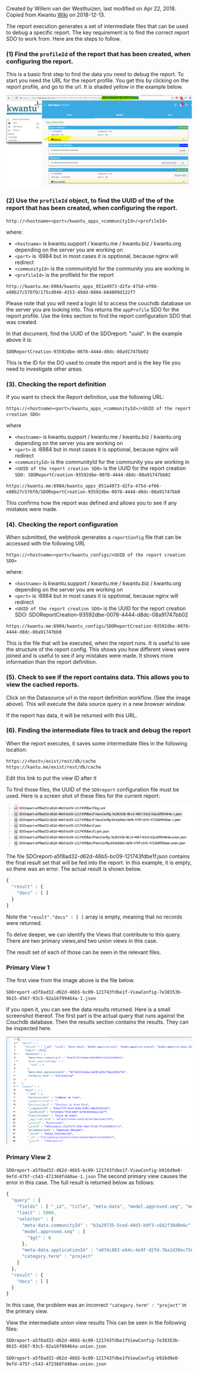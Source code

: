 Created by Willem van der Westhuizen, last modified on Apr 22, 2018. Copied from Kwantu [Wiki](http://w.kwantu.net/display/CON/How+to+track+the+report+execution+for+debugging) on 2018-12-13.

The report execution generates a set of intermediate files that can be used to debug a specific report. The key requirement is to find the correct report SDO to work from. Here are the steps to follow.

### (1) Find the `profileId` of the report that has been created, when configuring the report.
This is a basic first step to find the data you need to debug the report.  To start you need the URL for the report profile. You get this by clicking on the report profile, and go to the url. It is shaded yellow in the example below.

![Kwantu SDO report screenshot](https://github.com/kwantu/platformconfiguration/blob/master/How%20to%20track%20the%20report%20execution%20for%20debugging%201.png)

### (2) Use the `profileId` object, to find the UUID of the  of the report that has been created, when configuring the report.

```
http://<hostname><port>/kwantu_apps_<communityId>/<profileId>
```
where:
* `<hostname>` is kwantu.support / kwantu.me / kwantu.biz / kwantu.org depending on the server you are working on
* `<port>` is :6984 but in most cases it is opptional, because nginx will redirect
* `<communityId>` is the communityId for the community you are working in
* `<profileId>` is the profileId for the report
``` 
http://kwantu.me:6984/kwantu_apps_051a4973-d2fa-475d-ef66-e80b27c576f0/175cd946-4153-49dd-8804-b84809d122f7
```

Please note that you will need a login Id to access the couchdb database on the server you are looking into.
This returns the `appProfile` SDO for the report profile. Use the links section to find the report configuration SDO that was created.

In that document, find the UUID of the SDOreport: "uuid". In the example above it is:

`SDOReportCreation-93592dbe-0078-4444-d8dc-08a91747bb02`

This is the ID for the DO used to create the report and is the key file you need to investigate other areas.

### (3). Checking the report definition
If you want to check the Report definition, use the following URL:
```
https://<hostname><port>/kwantu_apps_<communityId>/<UUID of the report creation SDO>
```
where 
* `<hostname>` is kwantu.support / kwantu.me / kwantu.biz / kwantu.org depending on the server you are working on
* `<port>` is :6984 but in most cases it is opptional, because nginx will redirect
* `<communityId>` is the communityId for the community you are working in
* `<UUID of the report creation SDO>` is the UUID for the report creation `SDO: SDOReportCreation-93592dbe-0078-4444-d8dc-08a91747bb02`

```
https://kwantu.me:6984/kwantu_apps_051a4973-d2fa-475d-ef66-e80b27c576f0/SDOReportCreation-93592dbe-0078-4444-d8dc-08a91747bb0
```
This confirms how the report was defined and allows you to see if any mistakes were made.

### (4). Checking the report configuration
When submitted, the webhook generates a `reportConfig` file that can be accessed with the following URL
```
https://<hostname><port>/kwantu_configs/<UUID of the report creation SDO>
```
where:
* `<hostname>` is kwantu.support / kwantu.me / kwantu.biz / kwantu.org depending on the server you are working on
* `<port>` is :6984 but in most cases it is opptional, because nginx will redirect
* `<UUID of the report creation SDO>` is the UUID for the report creation SDO: SDOReportCreation-93592dbe-0078-4444-d8dc-08a91747bb02
```
https://kwantu.me:6984/kwantu_configs/SDOReportCreation-93592dbe-0078-4444-d8dc-08a91747bb0
```
This is the file that will be executed, when the report runs.  It is useful to see the structure of the report config.
This shows you how different views were joined and is useful to see if any mistakes were made.  It shows more information than the report definition.

### (5). Check to see if the report contains data. This allows you to view the cached reports.
Click on the Datasource url in the report definition workflow. (See the image above). This will execute the data source query in a new browser window.

If the report has data, it will be returned with this URL.

### (6). Finding the intermediate files to track and debug the report
When the report executes, it saves some intermediate files in the following location:
```
https://<host>/exist/rest/db/cache
https://kantu.me/exist/rest/db/cache
```
Edit this link to put the view ID after it

To find those files, the UUID of the `SDOreport` configuration file must be used. Here is a screen shot of these files for the current report:


![SDOreport configuration file screen shot for the current report](https://github.com/kwantu/platformconfiguration/blob/master/SDOreport%20configuration%20file%20screen%20shot%20for%20the%20current%20report.png)


The file SDOreport-a5f8ad32-d62d-46b5-bc09-121743fdbe1f.json contains the final result set that will be fed into the report. In this example, it is empty, so there was an error. The actual result is shown below.
```javascript
{
  "result" : {
    "docs" : [ ]
  }
}
```

Note the `"result"."docs" : [ ]` array is empty, meaning that no records were returned.

To delve deeper, we can identify the Views that contribute to this query. There are two primary views,and two union views in this case.

The result set of each of those can be seen in the relevant files.

### Primary View 1
The first view from the image above is the file below.

`SDOreport-a5f8ad32-d62d-46b5-bc09-121743fdbe1f-ViewConfig-7e38353b-9b15-4567-93c5-92a16f99464a-1.json`

If you open it, you can see the data results returned. Here is a small screenshot thereof. The first part is the actual query that runs against the Couchdb database. Then the results section contains the results. They can be inspected here.

![actual query that runs against the Couchdb database](https://github.com/kwantu/platformconfiguration/blob/master/actual%20query%20that%20runs%20against%20the%20Couchdb%20database.png)

### Primary View 2
 `SDOreport-a5f8ad32-d62d-46b5-bc09-121743fdbe1f-ViewConfig-b916d9e0-9efd-475f-c543-472368fd40ae-1.json`
The second primary view causes the error in this case. The full result is returned below as follows:
```javascript
{
  "query" : {
    "fields" : [ "_id", "title", "meta-data", "model.approved.seq", "model.approved.status", "model.approved.data.project.projectName", "model.approved.data.project.officialResponsible.label", "model.approved.data.project.startDate", "model.approved.data.project.expectedCompletionDateDate" ],
    "limit" : 5000,
    "selector" : {
      "meta-data.communityId" : "b3a29735-5ced-48d3-b9f3-c6b2f38d0e6c",
      "model.approved.seq" : {
        "$gt" : 0
      },
      "meta-data.applicationId" : "a07dc803-e64c-4e9f-d2fd-7ba1d39ec756",
      "category.term" : "project"
    }
  },
  "result" : {
    "docs" : [ ]
  }
}
```

In this case, the problem was an incorrect `"category.term" : "project"` in the primary view.

View the intermediate union view results
This can be seen in the following files:
```
SDOreport-a5f8ad32-d62d-46b5-bc09-121743fdbe1fViewConfig-7e38353b-9b15-4567-93c5-92a16f99464a-union.json

SDOreport-a5f8ad32-d62d-46b5-bc09-121743fdbe1fViewConfig-b916d9e0-9efd-475f-c543-472368fd40ae-union.json
```






